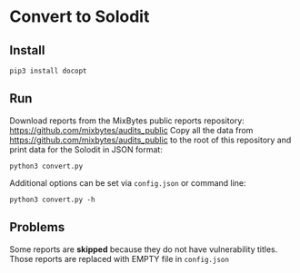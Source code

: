 # Convert to Solodit

## Install
```
pip3 install docopt
```

## Run
Download reports from the MixBytes public reports repository: https://github.com/mixbytes/audits_public
Copy all the data from https://github.com/mixbytes/audits_public to the root of this repository and print data for the Solodit in JSON format:
```
python3 convert.py
```

Additional options can be set via `config.json` or command line:
```
python3 convert.py -h
```

## Problems

Some reports are **skipped** because they do not have vulnerability titles. Those reports are replaced with EMPTY file in `config.json`